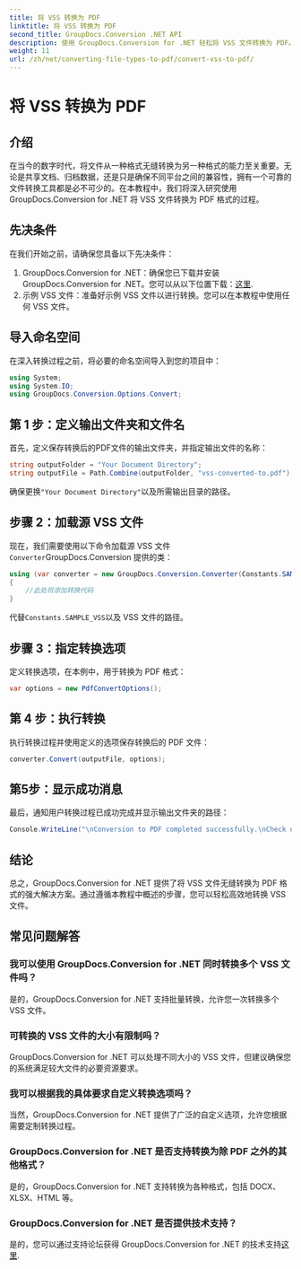 ```yaml
---
title: 将 VSS 转换为 PDF
linktitle: 将 VSS 转换为 PDF
second_title: GroupDocs.Conversion .NET API
description: 使用 GroupDocs.Conversion for .NET 轻松将 VSS 文件转换为 PDF。批量转换、可定制选项和无缝集成。
weight: 11
url: /zh/net/converting-file-types-to-pdf/convert-vss-to-pdf/
---
```


# 将 VSS 转换为 PDF

## 介绍
在当今的数字时代，将文件从一种格式无缝转换为另一种格式的能力至关重要。无论是共享文档、归档数据，还是只是确保不同平台之间的兼容性，拥有一个可靠的文件转换工具都是必不可少的。在本教程中，我们将深入研究使用 GroupDocs.Conversion for .NET 将 VSS 文件转换为 PDF 格式的过程。
## 先决条件
在我们开始之前，请确保您具备以下先决条件：
1.  GroupDocs.Conversion for .NET：确保您已下载并安装 GroupDocs.Conversion for .NET。您可以从以下位置下载：[这里](https://releases.groupdocs.com/conversion/net/).
2. 示例 VSS 文件：准备好示例 VSS 文件以进行转换。您可以在本教程中使用任何 VSS 文件。

## 导入命名空间
在深入转换过程之前，将必要的命名空间导入到您的项目中：
```csharp
using System;
using System.IO;
using GroupDocs.Conversion.Options.Convert;
```
## 第 1 步：定义输出文件夹和文件名
首先，定义保存转换后的PDF文件的输出文件夹，并指定输出文件的名称：
```csharp
string outputFolder = "Your Document Directory";
string outputFile = Path.Combine(outputFolder, "vss-converted-to.pdf");
```
确保更换`"Your Document Directory"`以及所需输出目录的路径。
## 步骤 2：加载源 VSS 文件
现在，我们需要使用以下命令加载源 VSS 文件`Converter`GroupDocs.Conversion 提供的类：
```csharp
using (var converter = new GroupDocs.Conversion.Converter(Constants.SAMPLE_VSS))
{
    //此处将添加转换代码
}
```
代替`Constants.SAMPLE_VSS`以及 VSS 文件的路径。
## 步骤 3：指定转换选项
定义转换选项，在本例中，用于转换为 PDF 格式：
```csharp
var options = new PdfConvertOptions();
```
## 第 4 步：执行转换
执行转换过程并使用定义的选项保存转换后的 PDF 文件：
```csharp
converter.Convert(outputFile, options);
```
## 第5步：显示成功消息
最后，通知用户转换过程已成功完成并显示输出文件夹的路径：
```csharp
Console.WriteLine("\nConversion to PDF completed successfully.\nCheck output in {0}", outputFolder);
```

## 结论
总之，GroupDocs.Conversion for .NET 提供了将 VSS 文件无缝转换为 PDF 格式的强大解决方案。通过遵循本教程中概述的步骤，您可以轻松高效地转换 VSS 文件。
## 常见问题解答
### 我可以使用 GroupDocs.Conversion for .NET 同时转换多个 VSS 文件吗？
是的，GroupDocs.Conversion for .NET 支持批量转换，允许您一次转换多个 VSS 文件。
### 可转换的 VSS 文件的大小有限制吗？
GroupDocs.Conversion for .NET 可以处理不同大小的 VSS 文件，但建议确保您的系统满足较大文件的必要资源要求。
### 我可以根据我的具体要求自定义转换选项吗？
当然，GroupDocs.Conversion for .NET 提供了广泛的自定义选项，允许您根据需要定制转换过程。
### GroupDocs.Conversion for .NET 是否支持转换为除 PDF 之外的其他格式？
是的，GroupDocs.Conversion for .NET 支持转换为各种格式，包括 DOCX、XLSX、HTML 等。
### GroupDocs.Conversion for .NET 是否提供技术支持？
是的，您可以通过支持论坛获得 GroupDocs.Conversion for .NET 的技术支持[这里](https://forum.groupdocs.com/c/conversion/11).
